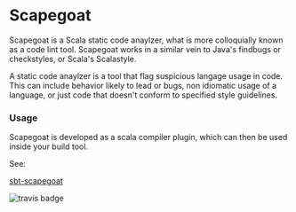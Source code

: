 Scapegoat
==========

Scapegoat is a Scala static code anaylzer, what is more colloquially known as a code lint tool. Scapegoat works in a similar vein to Java's findbugs or checkstyles, or Scala's Scalastyle.

A static code anaylzer is a tool that flag suspicious langage usage in code. This can include behavior likely to lead or bugs, non idiomatic usage of a language, or just code that doesn't conform to specified style guidelines.

### Usage
Scapegoat is developed as a scala compiler plugin, which can then be used inside your build tool.

See:

[sbt-scapegoat](https://github.com/sksamuel/sbt-scapegoat)


![travis badge](https://travis-ci.org/sksamuel/scapegoat.svg?branch=master)
